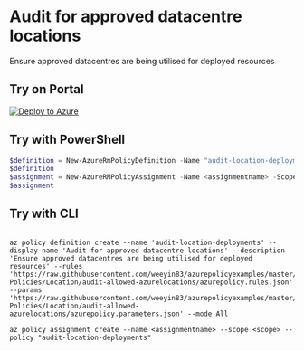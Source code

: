 # Audit for approved datacentre locations

Ensure approved datacentres are being utilised for deployed resources


## Try on Portal

[![Deploy to Azure](http://azuredeploy.net/deploybutton.png)](https://portal.azure.com/?feature.customportal=false&microsoft_azure_policy=true&microsoft_azure_policy_policyinsights=true&feature.microsoft_azure_security_policy=true&microsoft_azure_marketplace_policy=true#blade/Microsoft_Azure_Policy/CreatePolicyDefinitionBlade/uri/https%3A%2F%2Fraw.githubusercontent.com%2Fweeyin83%2Fazurepolicyexamples%2Fmaster%2FAudit-Policies%2FLocation%2Faudit-allowed-azurelocations%2Fazurepolicy.json)


## Try with PowerShell

````powershell
$definition = New-AzureRmPolicyDefinition -Name "audit-location-deployments" -DisplayName "Audit for approved datacentre locations" -description "Ensure approved datacentres are being utilised for deployed resources" -Policy 'https://raw.githubusercontent.com/weeyin83/azurepolicyexamples/master/Audit-Policies/Location/audit-allowed-azurelocations/azurepolicy.rules.json' -Parameter 'https://raw.githubusercontent.com/weeyin83/azurepolicyexamples/master/Audit-Policies/Location/audit-allowed-azurelocations/azurepolicy.parameters.json' -Mode All
$definition
$assignment = New-AzureRMPolicyAssignment -Name <assignmentname> -Scope <scope>  -PolicyDefinition $definition
$assignment 
````


## Try with CLI

````cli

az policy definition create --name 'audit-location-deployments' --display-name 'Audit for approved datacentre locations' --description 'Ensure approved datacentres are being utilised for deployed resources' --rules 'https://raw.githubusercontent.com/weeyin83/azurepolicyexamples/master/Audit-Policies/Location/audit-allowed-azurelocations/azurepolicy.rules.json' --params 'https://raw.githubusercontent.com/weeyin83/azurepolicyexamples/master/Audit-Policies/Location/audit-allowed-azurelocations/azurepolicy.parameters.json' --mode All

az policy assignment create --name <assignmentname> --scope <scope> --policy "audit-location-deployments" 

````

